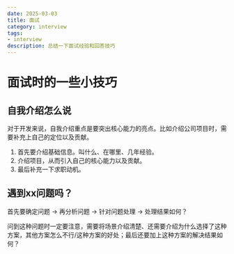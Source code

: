 ```yaml
---
date: 2025-03-03
title: 面试
category: interview
tags:
- interview
description: 总结一下面试经验和回答技巧
---
```


# 面试时的一些小技巧

## 自我介绍怎么说

对于开发来说，自我介绍重点是要突出核心能力的亮点。比如介绍公司项目时，需要补充上自己的定位以及贡献。

1. 首先要介绍基础信息。叫什么、在哪里、几年经验。
2. 介绍项目，从而引入自己的核心能力以及贡献。
3. 最后补充一下求职动机。

## 遇到xx问题吗？

首先要确定问题 -> 再分析问题 -> 针对问题处理 -> 处理结果如何？

问到这种问题时一定要注意，需要将场景介绍清楚、还需要介绍为什么选择了这种方案，其他方案怎么不行/这种方案的好处；最后还要加上这种方案的解决结果如何？
